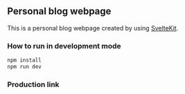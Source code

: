 ## Personal blog webpage

This is a personal blog webpage created by using [SvelteKit](https://kit.svelte.dev/).

### How to run in development mode

```bash
npm install
npm run dev
```

### Production link

